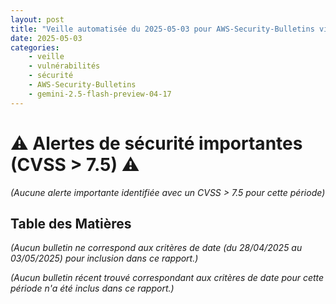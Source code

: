 ```yaml
---
layout: post
title: "Veille automatisée du 2025-05-03 pour AWS-Security-Bulletins via Gemini gemini-2.5-flash-preview-04-17"
date: 2025-05-03
categories:
    - veille
    - vulnérabilités
    - sécurité
    - AWS-Security-Bulletins
    - gemini-2.5-flash-preview-04-17
---
```

# ⚠️ Alertes de sécurité importantes (CVSS > 7.5) ⚠️
*(Aucune alerte importante identifiée avec un CVSS > 7.5 pour cette période)*

## Table des Matières
*(Aucun bulletin ne correspond aux critères de date (du 28/04/2025 au 03/05/2025) pour inclusion dans ce rapport.)*

*(Aucun bulletin récent trouvé correspondant aux critères de date pour cette période n'a été inclus dans ce rapport.)*